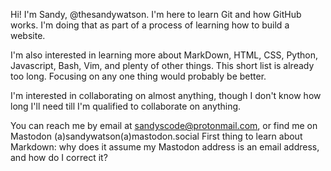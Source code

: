 Hi! I'm Sandy, @thesandywatson. I'm here to learn Git and how GitHub works. I'm doing that as part of a process of learning how to build a website.

I'm also interested in learning more about MarkDown, HTML, CSS, Python, Javascript, Bash, Vim, and plenty of other things. This short list is already too long. Focusing on any one thing would probably be better.

I'm interested in collaborating on almost anything, though I don't know how long I'll need till I'm qualified to collaborate on anything.

You can reach me by email at sandyscode@protonmail.com, or find me on Mastodon (a)sandywatson(a)mastodon.social
First thing to learn about Markdown: why does it assume my Mastodon address is an email address, and how do I correct it?
